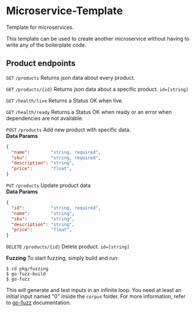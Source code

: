 # Microservice-Template
Template for microservices.

This template can be used to create another microservice without having to write any of the boilerplate code.

## Product endpoints

`GET` `/products` Returns json data about every product.

`GET` `/products/{id}` Returns json data about a specific product. `id=[string]`

`GET` `/health/live` Returns a Status OK when live.

`GET` `/health/ready` Returns a Status OK when ready or an error when dependencies are not available.

`POST` `/products` Add new product with specific data.</br>
__Data Params__
```json
{
  "name":        "string, required",
  "sku":         "string, required",
  "description": "string",
  "price":       "float",
}
```

`PUT` `/products` Update product data</br>
__Data Params__
```json
{
  "id":          "string, required",
  "name":        "string",
  "sku":         "string",
  "description": "string",
  "price":       "float",
}
```

`DELETE` `/products/{id}` Delete product.  `id=[string]`

__Fuzzing__
To start fuzzing, simply build and run:
```console
$ cd pkg/fuzzing
$ go-fuzz-build
$ go-fuzz
```
This will generate and test inputs in an infinite loop.
You need at least an initial input named "0" inside the `corpus` folder.
For more information, refer to [go-fuzz](https://github.com/dvyukov/go-fuzz/tree/master) documentation.
